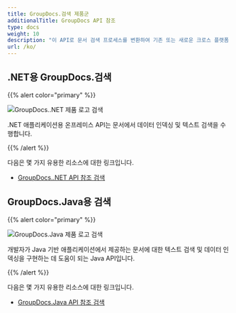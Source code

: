 ```yaml
---
title: GroupDocs.검색 제품군
additionalTitle: GroupDocs API 참조
type: docs
weight: 10
description: "이 API로 문서 검색 프로세스를 변환하여 기존 또는 새로운 크로스 플랫폼 애플리케이션으로 전체 텍스트 검색 기능을 향상시키십시오."
url: /ko/
---
```


## .NET용 GroupDocs.검색

{{% alert color="primary" %}} 

![GroupDocs..NET 제품 로고 검색](../gdocs_net.png)

.NET 애플리케이션용 온프레미스 API는 문서에서 데이터 인덱싱 및 텍스트 검색을 수행합니다.

{{% /alert %}} 

다음은 몇 가지 유용한 리소스에 대한 링크입니다.

- [GroupDocs..NET API 참조 검색](/search/ko/net/)


## GroupDocs.Java용 검색

{{% alert color="primary" %}}

![GroupDocs.Java 제품 로고 검색](../gdocs_java.png)

개발자가 Java 기반 애플리케이션에서 제공하는 문서에 대한 텍스트 검색 및 데이터 인덱싱을 구현하는 데 도움이 되는 Java API입니다.

{{% /alert %}}

다음은 몇 가지 유용한 리소스에 대한 링크입니다.

- [GroupDocs.Java API 참조 검색](/search/java/)
